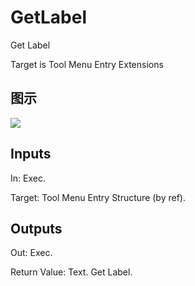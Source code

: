 # GetLabel

Get Label

Target is Tool Menu Entry Extensions

## 图示

![]($-20221218-21134145.png)

## Inputs

In: Exec.

Target: Tool Menu Entry Structure (by ref).  

## Outputs

Out: Exec.

Return Value: Text. Get Label.

